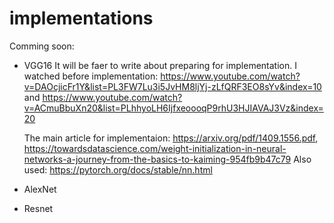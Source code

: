 # implementations
Comming soon:
- VGG16
    It will be faer to write about preparing for implementation. 
    I watched before implementation:
    https://www.youtube.com/watch?v=DAOcjicFr1Y&list=PL3FW7Lu3i5JvHM8ljYj-zLfQRF3EO8sYv&index=10
    and 
    https://www.youtube.com/watch?v=ACmuBbuXn20&list=PLhhyoLH6IjfxeoooqP9rhU3HJIAVAJ3Vz&index=20
    
    The main article for implementaion: https://arxiv.org/pdf/1409.1556.pdf, 
https://towardsdatascience.com/weight-initialization-in-neural-networks-a-journey-from-the-basics-to-kaiming-954fb9b47c79
    Also used: https://pytorch.org/docs/stable/nn.html
- AlexNet
- Resnet

